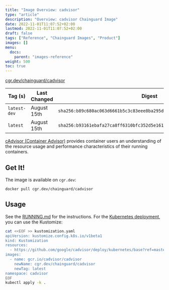 ```yaml
---
title: "Image Overview: cadvisor"
type: "article"
description: "Overview: cadvisor Chainguard Image"
date: 2022-11-01T11:07:52+02:00
lastmod: 2022-11-01T11:07:52+02:00
draft: false
tags: ["Reference", "Chainguard Images", "Product"]
images: []
menu:
  docs:
    parent: "images-reference"
weight: 500
toc: true
---
```


[cgr.dev/chainguard/cadvisor](https://github.com/chainguard-images/images/tree/main/images/cadvisor)

| Tag (s)       | Last Changed | Digest                                                                    |
|---------------|--------------|---------------------------------------------------------------------------|
|  `latest-dev` | August 15th  | `sha256:b89c680ac063d6661b5c3c83eee8ba295d3d552162b6c0c01b14853531e77e0d` |
|  `latest`     | August 15th  | `sha256:b93161ebafa27ca8ff6310bfc352d5e161fe8a09ba96b799336c5167aeb35dc2` |



[cAdvisor (Container Advisor)](https://github.com/google/cadvisor) provides container users an understanding of the resource usage and performance characteristics of their running containers.

## Get It!

The image is available on `cgr.dev`:

```
docker pull cgr.dev/chainguard/cadvisor
```

## Usage

See the [RUNNING.md](https://github.com/google/cadvisor/blob/master/docs/running.md) for the instructions. For the [Kubernetes deployment](https://github.com/google/cadvisor/tree/master/deploy/kubernetes), you can use the Kustomize:

```bash
cat <<EOF >> kustomization.yaml
apiVersion: kustomize.config.k8s.io/v1beta1
kind: Kustomization
resources:
  - https://github.com/google/cadvisor/deploy/kubernetes/base?ref=master
images:
  - name: gcr.io/cadvisor/cadvisor
    newName: cgr.dev/chainguard/cadvisor
    newTag: latest
namespace: cadvisor
EOF
kubectl apply -k .
```

